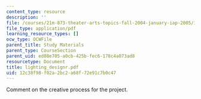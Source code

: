 ```yaml
---
content_type: resource
description: ''
file: /courses/21m-873-theater-arts-topics-fall-2004-january-iap-2005/12c38f98f02a2bc2a68f72e91c7b0c47_lighting_designr.pdf
file_type: application/pdf
learning_resource_types: []
ocw_type: OCWFile
parent_title: Study Materials
parent_type: CourseSection
parent_uid: ed08e705-a0cb-425b-fec6-178c4a073ad8
resourcetype: Document
title: lighting_designr.pdf
uid: 12c38f98-f02a-2bc2-a68f-72e91c7b0c47
---
```

Comment on the creative process for the project.